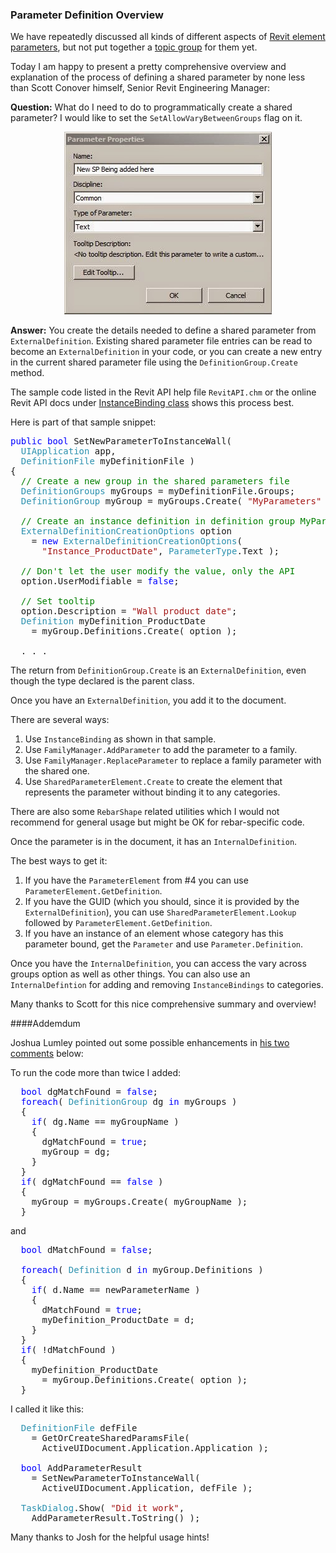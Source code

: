 <head>
<meta http-equiv="Content-Type" content="text/html; charset=utf-8">
<link rel="stylesheet" type="text/css" href="bc.css">
<script src="run_prettify.js" type="text/javascript"></script>
<!--
<script src="https://google-code-prettify.googlecode.com/svn/loader/run_prettify.js" type="text/javascript"></script>
-->
</head>

<!---

Parameter Definition Overview #RevitAPI @AutodeskRevit #aec #bim #dynamobim @AutodeskForge

I am happy to present a pretty comprehensive overview and explanation of the process of defining a shared parameter by Scott Conover.
Question: What do I need to do to programmatically create a shared parameter? I would like to set the <code>SetAllowVaryBetweenGroups</code> flag on it.
Answer: You create the details needed to define a shared parameter from <code>ExternalDefinition</code>.
Existing shared parameter file entries can be read to become an <code>ExternalDefinition</code> in your code, or you can create a new entry in the current shared parameter file using the <code>DefinitionGroup.Create</code> method...

-->

### Parameter Definition Overview

We have repeatedly discussed all kinds of different aspects
of [Revit element parameters](http://thebuildingcoder.typepad.com/blog/parameters),
but not put together
a [topic group](http://thebuildingcoder.typepad.com/blog/about-the-author.html#5) for them yet.

Today I am happy to present a pretty comprehensive overview and explanation of the process of defining a shared parameter by none less than Scott Conover himself, Senior Revit Engineering Manager:


**Question:** What do I need to do to programmatically create a shared parameter?
I would like to set the `SetAllowVaryBetweenGroups` flag on it. 

<center>
<img src="img/new_shared_parameter.jpg" alt="New shared parameter" width="332"/>
</center>

**Answer:** You create the details needed to define a shared parameter from `ExternalDefinition`.
Existing shared parameter file entries can be read to become an `ExternalDefinition` in your code, or you can create a new entry in the current shared parameter file using the `DefinitionGroup.Create` method.

The sample code listed in the Revit API help file `RevitAPI.chm` or the online Revit API docs
under [InstanceBinding class](http://www.revitapidocs.com/2017/7978cb57-0a48-489e-2c8f-116fa2561437.htm) shows
this process best.

Here is part of that sample snippet:

<pre class="code">
<span style="color:blue;">public</span>&nbsp;<span style="color:blue;">bool</span>&nbsp;SetNewParameterToInstanceWall(
&nbsp;&nbsp;<span style="color:#2b91af;">UIApplication</span>&nbsp;app,
&nbsp;&nbsp;<span style="color:#2b91af;">DefinitionFile</span>&nbsp;myDefinitionFile&nbsp;)
{
&nbsp;&nbsp;<span style="color:green;">//&nbsp;Create&nbsp;a&nbsp;new&nbsp;group&nbsp;in&nbsp;the&nbsp;shared&nbsp;parameters&nbsp;file</span>
&nbsp;&nbsp;<span style="color:#2b91af;">DefinitionGroups</span>&nbsp;myGroups&nbsp;=&nbsp;myDefinitionFile.Groups;
&nbsp;&nbsp;<span style="color:#2b91af;">DefinitionGroup</span>&nbsp;myGroup&nbsp;=&nbsp;myGroups.Create(&nbsp;<span style="color:#a31515;">&quot;MyParameters&quot;</span>&nbsp;);
 
&nbsp;&nbsp;<span style="color:green;">//&nbsp;Create&nbsp;an&nbsp;instance&nbsp;definition&nbsp;in&nbsp;definition&nbsp;group&nbsp;MyParameters</span>
&nbsp;&nbsp;<span style="color:#2b91af;">ExternalDefinitionCreationOptions</span>&nbsp;option
&nbsp;&nbsp;&nbsp;&nbsp;=&nbsp;<span style="color:blue;">new</span>&nbsp;<span style="color:#2b91af;">ExternalDefinitionCreationOptions</span>(
&nbsp;&nbsp;&nbsp;&nbsp;&nbsp;&nbsp;<span style="color:#a31515;">&quot;Instance_ProductDate&quot;</span>,&nbsp;<span style="color:#2b91af;">ParameterType</span>.Text&nbsp;);
 
&nbsp;&nbsp;<span style="color:green;">//&nbsp;Don&#39;t&nbsp;let&nbsp;the&nbsp;user&nbsp;modify&nbsp;the&nbsp;value,&nbsp;only&nbsp;the&nbsp;API</span>
&nbsp;&nbsp;option.UserModifiable&nbsp;=&nbsp;<span style="color:blue;">false</span>;
 
&nbsp;&nbsp;<span style="color:green;">//&nbsp;Set&nbsp;tooltip</span>
&nbsp;&nbsp;option.Description&nbsp;=&nbsp;<span style="color:#a31515;">&quot;Wall&nbsp;product&nbsp;date&quot;</span>;
&nbsp;&nbsp;<span style="color:#2b91af;">Definition</span>&nbsp;myDefinition_ProductDate
&nbsp;&nbsp;&nbsp;&nbsp;=&nbsp;myGroup.Definitions.Create(&nbsp;option&nbsp;);

  . . .
</pre>

The return from `DefinitionGroup.Create` is an `ExternalDefinition`, even though the type declared is the parent class.

Once you have an `ExternalDefinition`, you add it to the document.

There are several ways:

1. Use `InstanceBinding` as shown in that sample.
2. Use `FamilyManager.AddParameter` to add the parameter to a family.
3. Use `FamilyManager.ReplaceParameter` to replace a family parameter with the shared one.
4. Use `SharedParameterElement.Create` to create the element that represents the parameter without binding it to any categories.

There are also some `RebarShape` related utilities which I would not recommend for general usage but might be OK for rebar-specific code.

Once the parameter is in the document, it has an `InternalDefinition`.

The best ways to get it:

1. If you have the `ParameterElement` from #4 you can use `ParameterElement.GetDefinition`.
2. If you have the GUID (which you should, since it is provided by the `ExternalDefinition`), you can use `SharedParameterElement.Lookup` followed by `ParameterElement.GetDefinition`.
3. If you have an instance of an element whose category has this parameter bound, get the `Parameter` and use `Parameter.Definition`.

Once you have the `InternalDefinition`, you can access the vary across groups option as well as other things.
You can also use an `InternalDefintion` for adding and removing `InstanceBindings` to categories.

Many thanks to Scott for this nice comprehensive summary and overview!


####<a name="2"></a>Addemdum

Joshua Lumley pointed out some possible enhancements
in [his two](http://thebuildingcoder.typepad.com/blog/2016/12/parameter-definition-overview.html#comment-3079825547)
[comments](http://thebuildingcoder.typepad.com/blog/2016/12/parameter-definition-overview.html#comment-3079829813) below:

To run the code more than twice I added:

<pre class="code">
&nbsp;&nbsp;<span style="color:blue;">bool</span>&nbsp;dgMatchFound&nbsp;=&nbsp;<span style="color:blue;">false</span>;
&nbsp;&nbsp;<span style="color:blue;">foreach</span>(&nbsp;<span style="color:#2b91af;">DefinitionGroup</span>&nbsp;dg&nbsp;<span style="color:blue;">in</span>&nbsp;myGroups&nbsp;)
&nbsp;&nbsp;{
&nbsp;&nbsp;&nbsp;&nbsp;<span style="color:blue;">if</span>(&nbsp;dg.Name&nbsp;==&nbsp;myGroupName&nbsp;)
&nbsp;&nbsp;&nbsp;&nbsp;{
&nbsp;&nbsp;&nbsp;&nbsp;&nbsp;&nbsp;dgMatchFound&nbsp;=&nbsp;<span style="color:blue;">true</span>;
&nbsp;&nbsp;&nbsp;&nbsp;&nbsp;&nbsp;myGroup&nbsp;=&nbsp;dg;
&nbsp;&nbsp;&nbsp;&nbsp;}
&nbsp;&nbsp;}
&nbsp;&nbsp;<span style="color:blue;">if</span>(&nbsp;dgMatchFound&nbsp;==&nbsp;<span style="color:blue;">false</span>&nbsp;)
&nbsp;&nbsp;{
&nbsp;&nbsp;&nbsp;&nbsp;myGroup&nbsp;=&nbsp;myGroups.Create(&nbsp;myGroupName&nbsp;);
&nbsp;&nbsp;}
</pre>

and

<pre class="code">
&nbsp;&nbsp;<span style="color:blue;">bool</span>&nbsp;dMatchFound&nbsp;=&nbsp;<span style="color:blue;">false</span>;
 
&nbsp;&nbsp;<span style="color:blue;">foreach</span>(&nbsp;<span style="color:#2b91af;">Definition</span>&nbsp;d&nbsp;<span style="color:blue;">in</span>&nbsp;myGroup.Definitions&nbsp;)
&nbsp;&nbsp;{
&nbsp;&nbsp;&nbsp;&nbsp;<span style="color:blue;">if</span>(&nbsp;d.Name&nbsp;==&nbsp;newParameterName&nbsp;)
&nbsp;&nbsp;&nbsp;&nbsp;{
&nbsp;&nbsp;&nbsp;&nbsp;&nbsp;&nbsp;dMatchFound&nbsp;=&nbsp;<span style="color:blue;">true</span>;
&nbsp;&nbsp;&nbsp;&nbsp;&nbsp;&nbsp;myDefinition_ProductDate&nbsp;=&nbsp;d;
&nbsp;&nbsp;&nbsp;&nbsp;}
&nbsp;&nbsp;}
&nbsp;&nbsp;<span style="color:blue;">if</span>(&nbsp;!dMatchFound&nbsp;)
&nbsp;&nbsp;{
&nbsp;&nbsp;&nbsp;&nbsp;myDefinition_ProductDate
&nbsp;&nbsp;&nbsp;&nbsp;&nbsp;&nbsp;=&nbsp;myGroup.Definitions.Create(&nbsp;option&nbsp;);
&nbsp;&nbsp;}
</pre>

I called it like this:

<pre class="code">
&nbsp;&nbsp;<span style="color:#2b91af;">DefinitionFile</span>&nbsp;defFile&nbsp;
&nbsp;&nbsp;&nbsp;&nbsp;=&nbsp;GetOrCreateSharedParamsFile(&nbsp;
&nbsp;&nbsp;&nbsp;&nbsp;&nbsp;&nbsp;ActiveUIDocument.Application.Application&nbsp;);
 
&nbsp;&nbsp;<span style="color:blue;">bool</span>&nbsp;AddParameterResult&nbsp;
&nbsp;&nbsp;&nbsp;&nbsp;=&nbsp;SetNewParameterToInstanceWall(&nbsp;
&nbsp;&nbsp;&nbsp;&nbsp;&nbsp;&nbsp;ActiveUIDocument.Application,&nbsp;defFile&nbsp;);
 
&nbsp;&nbsp;<span style="color:#2b91af;">TaskDialog</span>.Show(&nbsp;<span style="color:#a31515;">&quot;Did&nbsp;it&nbsp;work&quot;</span>,&nbsp;
&nbsp;&nbsp;&nbsp;&nbsp;AddParameterResult.ToString()&nbsp;);
</pre>

Many thanks to Josh for the helpful usage hints!
